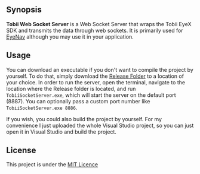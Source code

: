 ## Synopsis

**Tobii Web Socket Server** is a Web Socket Server that wraps the Tobii EyeX SDK and transmits the data through web sockets. It is primarily used for [EyeNav](https://github.com/sradevski/eyenav) although you may use it in your application.

## Usage

You can download an executable if you don't want to compile the project by yourself. To do that, simply download the [Release Folder](Release/) to a location of your choice.
In order to run the server, open the terminal, navigate to the location where the Release folder is located, and run `TobiiSocketServer.exe`, which will start the server on the default port (8887). You can optionally pass a custom port number like `TobiiSocketServer.exe 8886`.

If you wish, you could also build the project by yourself. For my convenience I just uploaded the whole Visual Studio project, so you can just open it in Visual Studio and build the project.

## License

This project is under the [MIT Licence](LICENSE)
